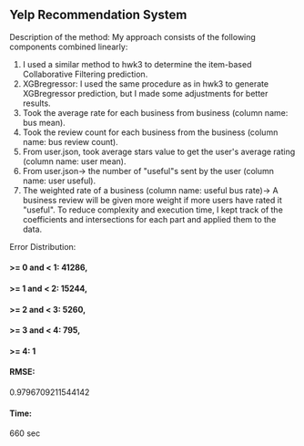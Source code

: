 ## Yelp Recommendation System


Description of the method: My approach consists of the following components combined linearly:

1. I used a similar method to hwk3 to determine the item-based Collaborative Filtering prediction.
2. XGBregressor: I used the same procedure as in hwk3 to generate XGBregressor prediction, but I made some adjustments for better results.
3. Took the average rate for each business from business (column name: bus mean). 
4. Took the review count for each business from the business (column name: bus review count).
5. From user.json, took average stars value to get the user's average rating (column name: user mean).
6. From user.json-> the number of "useful"s sent by the user (column name: user useful).
7. The weighted rate of a business (column name: useful bus rate)-> A business review will be given more weight if more users have rated it "useful".
To reduce complexity and execution time, I kept track of the coefficients and intersections for each part and applied them to the data.


Error Distribution:

#### >= 0 and < 1: 41286,
#### >= 1 and < 2: 15244,
#### >= 2 and < 3: 5260,
#### >= 3 and < 4: 795,
#### >= 4: 1



#### RMSE: 
0.9796709211544142

#### Time: 
660 sec
